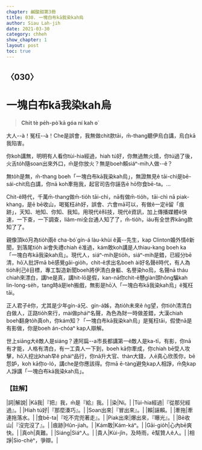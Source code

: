 ```yaml
---
chapter: 鹹酸甜第3冊
title: 030. 一塊白布kā我染kah烏
author: Siau Lah-jih
date: 2021-03-30
category: chheh
show_chapter: 1
layout: post
toc: true
---
```


## 〈030〉
# 一塊白布kā我染kah烏
> **Chi̍t tè pe̍h-pò͘ kā góa ní kah o͘**
 
大人--à！冤枉--à！Che是誤會，我無做chit款tāi，m̄-thang聽伊烏白講，烏白kā我陷害。

你koh講無，明明有人看你tùi-hia經過，hiah tú好，你無過無火燒，你tú過了後，火舌to̍h隨soan出來外口，m̄是你放火？無是boeh賴siáⁿ-mih人做--ê？

無to̍h是無，m̄-thang boeh「一塊白布kā我染kah烏」，無證無見ê tāi-chì是bē-sái-chit烏白講，你nā koh牽拖我，起官司告你誣告ē hō͘你食bē-ta。…

Chit-ê時代，千萬m̄-thang做m̄-tio̍h tāi-chì，nā有做m̄-tio̍h，tāi-chì nā piak-khang，是ē bē收山，喝冤枉a̍h好，誤會、六會mā可以，有做ê一定ē留「痕跡」，天知、地知、你知、我知。用現代ê科技，現代ê資訊，加上傳播媒體ê快速，一下查，一下調查，liâm-mi全台通人知了了，m̄-tio̍h，iáu有全世界kāng款知了了。

親像頂kó͘月為tio̍h兩ê cha-bó͘ gín-á làu-khùi ê黃--先生，kap Clinton婚外情ê新聞，到落尾tio̍h ài會失禮chiah ē准過，kám敢koh講是人thiau-kang boeh ka「一塊白布kā我染kah烏」。現代人，siáⁿ-mih是tio̍h，siáⁿ-mih是錯，已經分bē清，hō͘人批評mā bē感覺gāi-gio̍h，chit-ê求出名boeh ài好名聲ê時代，有人為tio̍h利己ê目標，專工製造新聞boeh將伊清白身軀、名譽染ho͘烏，名聲nā tháu chiah來漂白，講he是真，講hit-lō是假，kan-nā你chit-ê戇giàn頭hông騙kah lin-long-se̍h，tang時á是leh搬戲，無影是hō͘人「一塊白布kā我染kah烏」ê冤枉tāi。

正人君子ê你，尤其是少年gín-á兄、gín-á姊，為tio̍h未來ê ǹg望，你tio̍h清清白白做人，正路tio̍h來行，mài做pháiⁿ名聲，為色為財一時做差錯，大漢chiah boeh翻身to̍h真oh，你kám知？「一塊白布kā我染kah烏」是冤枉tāi，假使nā是有影做，你是boeh án-chóaⁿ kap人辯解。

世上siāng大ê敵人是siáng？連阿扁--a市長都講第一ê敵人是ka-tī，有影，你nā有才能，人格有清白，有一工貴人一下到，boeh kā你牽成，你chiah bē受人攻擊，hō͘人挖出khah早ê pháiⁿ品行，你nā升大官、thàn大錢，人ē真心欣羨你，bē怨妒，koh kā你o-ló，講che是你應該得。你mā ē-tàng避免kap人相諍，m̄免kap人諍講「一塊白布kā我染kah烏」。

 
### 【註解】

|詞|解說|
|Kā我|『把』我，m̄是『給』我。|
|染|Ní。|
|Tùi-hia經過|『從那兒經過』。|
|Hiah tú好|『那麼湊巧』。|
|Soan出來|『冒出來』。|
|賴|誣賴。|
|牽拖|牽連拖落水。|
|食bē-ta|『吃不完兜著走』。|
|Piak出來|爆出來，『曝光』。|
|Bē收山|『沒完沒了』。|
|痕跡|Hûn-jiah。|
|Kám敢|Kám-káⁿ。|
|Gāi-gio̍h|心內bē爽快。|
|真oh|真難。|
|Siáng|Siáⁿ人。|
|貴人|Kùi-jîn，及時雨，ē幫贊人ê人。|
|相諍|Sio-chèⁿ，爭辯。|

